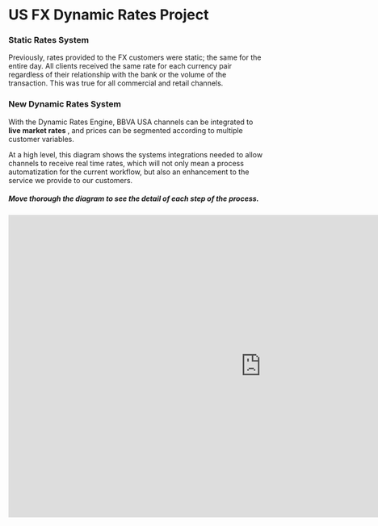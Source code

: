 # US FX Dynamic Rates Project


<H3> Static Rates System </H3>
<p> Previously, rates provided to the FX customers were static; the same for the entire day. 
All clients received the same rate for each currency pair regardless of their relationship with the bank or the volume of the transaction. This was true for all commercial and retail channels. </p>


<H3> New Dynamic Rates System  </H3>
<p> With the Dynamic Rates Engine, BBVA USA channels can be integrated to <strong>live market rates </strong>, and prices can be segmented according to multiple customer variables. </p>

<p> At a high level, this diagram shows the systems integrations needed to allow channels to receive real time rates, which will not only mean a process automatization for the current workflow, but also an enhancement to the service we provide to our customers. </p>

<H5> <em> Move thorough the diagram to see the detail of each step of the process. </em> </H5>

<iframe width="1000" height="600" src="https://miro.com/app/embed/o9J_krHu_lY=/?" frameborder="0" scrolling="no" allowfullscreen></iframe>
